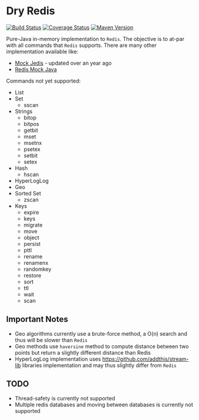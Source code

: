 Dry Redis
=========


[![Build Status](https://travis-ci.org/sangupta/dry-redis.svg?branch=master)](https://travis-ci.org/sangupta/dry-redis)
[![Coverage Status](https://coveralls.io/repos/github/sangupta/dry-redis/badge.svg?branch=master)](https://coveralls.io/github/sangupta/dry-redis?branch=master)
[![Maven Version](https://maven-badges.herokuapp.com/maven-central/com.sangupta/dry-redis/badge.svg)](https://maven-badges.herokuapp.com/maven-central/com.sangupta/dry-redis)

Pure-Java in-memory implementation to `Redis`. The objective is to at-par with all commands
that `Redis` supports. There are many other implementation available like:

* [Mock Jedis](https://github.com/50onRed/mock-jedis) - updated over an year ago
* [Redis Mock Java](https://github.com/wilkenstein/redis-mock-java)

Commands not yet supported:

* List
* Set
  * sscan
* Strings
  * bitop
  * bitpos
  * getbit
  * mset
  * msetnx
  * psetex
  * setbit
  * setex
* Hash
  * hscan
* HyperLogLog
* Geo
* Sorted Set
  * zscan
* Keys
  * expire
  * keys
  * migrate
  * move
  * object
  * persist
  * pttl
  * rename
  * renamenx
  * randomkey
  * restore
  * sort
  * ttl
  * wait
  * scan
  
Important Notes
---------------

* Geo algorithms currently use a brute-force method, a O(n) search and thus will be slower than `Redis`
* Geo methods use `haversine` method to compute distance between two points but return a slightly different distance than Redis
* HyperLogLog implementation uses https://github.com/addthis/stream-lib libraries implementation and may thus slightly differ from `Redis`

TODO
----

* Thread-safety is currently not supported
* Multiple redis databases and moving between databases is currently not supported




